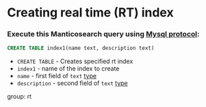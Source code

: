 # Creating real time (RT) index

### Execute this Manticosearch query using [Mysql protocol](/manticoresearch/mysql-client-connection-example):

```sql
CREATE TABLE index1(name text, description text)
```

- `CREATE TABLE` - Creates specified rt index
- `index1` - name of the index to create
- `name` - first field of `text` [type](https://manual.manticoresearch.com/Creating_an_index/Data_types#Data-types)
- `description` - second field of `text` [type](https://manual.manticoresearch.com/Creating_an_index/Data_types#Data-types)

group: rt


